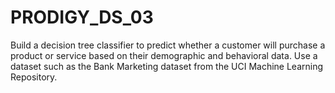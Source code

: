 # PRODIGY_DS_03
Build a decision tree classifier to predict whether a
customer will purchase a product or service based on their demographic and behavioral data. Use a dataset such as
the Bank Marketing dataset from the UCI Machine Learning Repository.
